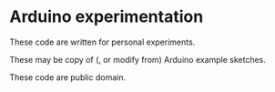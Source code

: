 Arduino experimentation
=======================

These code are written for personal experiments.

These may be copy of (, or modify from) Arduino example sketches.

These code are public domain.

